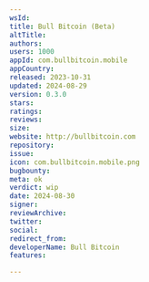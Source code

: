 ```yaml
---
wsId: 
title: Bull Bitcoin (Beta)
altTitle: 
authors: 
users: 1000
appId: com.bullbitcoin.mobile
appCountry: 
released: 2023-10-31
updated: 2024-08-29
version: 0.3.0
stars: 
ratings: 
reviews: 
size: 
website: http://bullbitcoin.com
repository: 
issue: 
icon: com.bullbitcoin.mobile.png
bugbounty: 
meta: ok
verdict: wip
date: 2024-08-30
signer: 
reviewArchive: 
twitter: 
social: 
redirect_from: 
developerName: Bull Bitcoin
features: 

---
```


